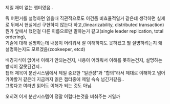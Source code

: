 제일 재미 없는 챕터였음..  

뭐 어떤거를 설명하면 읽을때 직관적으로도 이건좀 비효율적일거 같은데 생각하면 실제로 뒤에서 현실에선 구현하지 않는다 하고,(linearizability, distributed transaction)  
뭔가 앞에서 했던걸 다른 이름으로만 말하는거 같고(single leader replication, total ordering),  
기술에 대해 설명하는데 내용이 어려워서 잘 이해하지도 못하겠고 뭘 설명하려는지 왜 설명하는지도 모르겠음(zookeeper, etcd)

배경지식이 없어서 이해가 안되는건지, 내용이 어려워서 이해를 못하는건지, 설명하는 방식이 잘못된건지..  
챕터 제목이 분산시스템에서 제일 중요한 "일관성"과 "합의"라서 제대로 이해하고 넘어가야할거 같은데 지금까지 읽은 챕터중에 제일 슥슥 넘긴거같음..  
그렇다고 여러번 읽어도 이해가 되는 것도 아님.  

오히려 이게 분산시스템이 정말 어렵다는것을 비춰주는 거일까